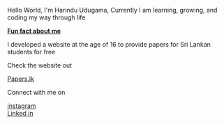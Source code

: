 Hello World, I'm Harindu Udugama, Currently I am learning, growing, and coding my way through life 

<u> <b> Fun fact about me</u></b> <br>

I developed a website at the age of 16 to provide papers for Sri Lankan students for free

Check the website out

<a href="https://www.papers.lk/">Papers.lk</a>

Connect with me on

 <a href="https://www.instagram.com/harin_udu/">instagram</a><br>
 <a href="https://www.linkedin.com/in/harindu-udugama-9b40591a2/">Linked in</a>
 
<!---
Harinbilly/Harinbilly is a ✨ specal ✨ repository because its `README.md` (this file) appears on your GitHub profile.
You can click the Preview link to take a look at your changes.
--->
